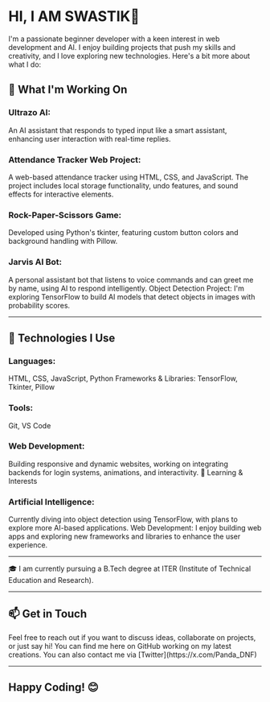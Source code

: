 # HI, I AM SWASTIK👋
I'm a passionate beginner developer with a keen interest in web development and AI. I enjoy building projects that push my skills and creativity, and I love exploring new technologies. Here's a bit more about what I do:

<h2>🚀 What I'm Working On</h2>
<h3>Ultrazo AI:</h3> An AI assistant that responds to typed input like a smart assistant, enhancing user interaction with real-time replies.  
<h3>Attendance Tracker Web Project:</h3> A web-based attendance tracker using HTML, CSS, and JavaScript. The project includes local storage functionality, undo features, and sound effects for interactive elements.  
<h3>Rock-Paper-Scissors Game:</h3> Developed using Python's tkinter, featuring custom button colors and background handling with Pillow.  
<h3>Jarvis AI Bot:</h3> A personal assistant bot that listens to voice commands and can greet me by name, using AI to respond intelligently.  
Object Detection Project: I'm exploring TensorFlow to build AI models that detect objects in images with probability scores.



-----------------------------------------------------------------------------------------------------------------------------------------------------------------


<h2>🔧 Technologies I Use</h2>
<h3>Languages:</h3> HTML, CSS, JavaScript, Python
Frameworks & Libraries: TensorFlow, Tkinter, Pillow
<h3>Tools:</h3> Git, VS Code
<h3>Web Development:</h3> Building responsive and dynamic websites, working on integrating backends for login systems, animations, and interactivity.
🌱 Learning & Interests
<h3>Artificial Intelligence:</h3> Currently diving into object detection using TensorFlow, with plans to explore more AI-based applications.
Web Development: I enjoy building web apps and exploring new frameworks and libraries to enhance the user experience.

-----------------------------------------------------------------------------------------------------------------------------------------------------------------

🎓 I am currently pursuing a B.Tech degree at ITER (Institute of Technical Education and Research).

-----------------------------------------------------------------------------------------------------------------------------------------------------------------

<h2>📫 Get in Touch</h2>
Feel free to reach out if you want to discuss ideas, collaborate on projects, or just say hi! You can find me here on GitHub working on my latest creations. You can also contact me via [Twitter](https://x.com/Panda_DNF)


-------------------------------------------------------------------------------------------------------------------------------------------------------------------
<h2>Happy Coding! 😊</h2>
